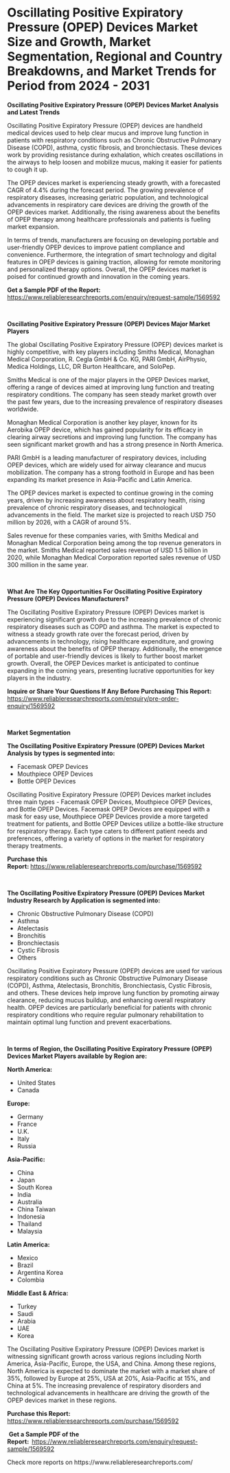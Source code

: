 <p><h1>Oscillating Positive Expiratory Pressure (OPEP) Devices Market Size and Growth, Market Segmentation, Regional and Country Breakdowns, and Market Trends for Period from 2024 -  2031</h1></p><p><strong>Oscillating Positive Expiratory Pressure (OPEP) Devices Market Analysis and Latest Trends</strong></p>
<p><p>Oscillating Positive Expiratory Pressure (OPEP) devices are handheld medical devices used to help clear mucus and improve lung function in patients with respiratory conditions such as Chronic Obstructive Pulmonary Disease (COPD), asthma, cystic fibrosis, and bronchiectasis. These devices work by providing resistance during exhalation, which creates oscillations in the airways to help loosen and mobilize mucus, making it easier for patients to cough it up.</p><p>The OPEP devices market is experiencing steady growth, with a forecasted CAGR of 4.4% during the forecast period. The growing prevalence of respiratory diseases, increasing geriatric population, and technological advancements in respiratory care devices are driving the growth of the OPEP devices market. Additionally, the rising awareness about the benefits of OPEP therapy among healthcare professionals and patients is fueling market expansion.</p><p>In terms of trends, manufacturers are focusing on developing portable and user-friendly OPEP devices to improve patient compliance and convenience. Furthermore, the integration of smart technology and digital features in OPEP devices is gaining traction, allowing for remote monitoring and personalized therapy options. Overall, the OPEP devices market is poised for continued growth and innovation in the coming years.</p></p>
<p><strong>Get a Sample PDF of the Report:&nbsp;</strong> <a href="https://www.reliableresearchreports.com/enquiry/request-sample/1569592">https://www.reliableresearchreports.com/enquiry/request-sample/1569592</a></p>
<p>&nbsp;</p>
<p><strong>Oscillating Positive Expiratory Pressure (OPEP) Devices Major Market Players</strong></p>
<p><p>The global Oscillating Positive Expiratory Pressure (OPEP) devices market is highly competitive, with key players including Smiths Medical, Monaghan Medical Corporation, R. Cegla GmbH & Co. KG, PARI GmbH, AirPhysio, Medica Holdings, LLC, DR Burton Healthcare, and SoloPep.</p><p>Smiths Medical is one of the major players in the OPEP Devices market, offering a range of devices aimed at improving lung function and treating respiratory conditions. The company has seen steady market growth over the past few years, due to the increasing prevalence of respiratory diseases worldwide.</p><p>Monaghan Medical Corporation is another key player, known for its Aerobika OPEP device, which has gained popularity for its efficacy in clearing airway secretions and improving lung function. The company has seen significant market growth and has a strong presence in North America.</p><p>PARI GmbH is a leading manufacturer of respiratory devices, including OPEP devices, which are widely used for airway clearance and mucus mobilization. The company has a strong foothold in Europe and has been expanding its market presence in Asia-Pacific and Latin America.</p><p>The OPEP devices market is expected to continue growing in the coming years, driven by increasing awareness about respiratory health, rising prevalence of chronic respiratory diseases, and technological advancements in the field. The market size is projected to reach USD 750 million by 2026, with a CAGR of around 5%.</p><p>Sales revenue for these companies varies, with Smiths Medical and Monaghan Medical Corporation being among the top revenue generators in the market. Smiths Medical reported sales revenue of USD 1.5 billion in 2020, while Monaghan Medical Corporation reported sales revenue of USD 300 million in the same year.</p></p>
<p>&nbsp;</p>
<p><strong>What Are The Key Opportunities For Oscillating Positive Expiratory Pressure (OPEP) Devices Manufacturers?</strong></p>
<p><p>The Oscillating Positive Expiratory Pressure (OPEP) Devices market is experiencing significant growth due to the increasing prevalence of chronic respiratory diseases such as COPD and asthma. The market is expected to witness a steady growth rate over the forecast period, driven by advancements in technology, rising healthcare expenditure, and growing awareness about the benefits of OPEP therapy. Additionally, the emergence of portable and user-friendly devices is likely to further boost market growth. Overall, the OPEP Devices market is anticipated to continue expanding in the coming years, presenting lucrative opportunities for key players in the industry.</p></p>
<p><strong>Inquire or Share Your Questions If Any Before Purchasing This Report:</strong> <a href="https://www.reliableresearchreports.com/enquiry/pre-order-enquiry/1569592">https://www.reliableresearchreports.com/enquiry/pre-order-enquiry/1569592</a></p>
<p>&nbsp;</p>
<p><strong>Market Segmentation</strong></p>
<p><strong>The Oscillating Positive Expiratory Pressure (OPEP) Devices Market Analysis by types is segmented into:</strong></p>
<p><ul><li>Facemask OPEP Devices</li><li>Mouthpiece OPEP Devices</li><li>Bottle OPEP Devices</li></ul></p>
<p><p>Oscillating Positive Expiratory Pressure (OPEP) Devices market includes three main types - Facemask OPEP Devices, Mouthpiece OPEP Devices, and Bottle OPEP Devices. Facemask OPEP Devices are equipped with a mask for easy use, Mouthpiece OPEP Devices provide a more targeted treatment for patients, and Bottle OPEP Devices utilize a bottle-like structure for respiratory therapy. Each type caters to different patient needs and preferences, offering a variety of options in the market for respiratory therapy treatments.</p></p>
<p><strong>Purchase this Report:&nbsp;</strong><a href="https://www.reliableresearchreports.com/purchase/1569592">https://www.reliableresearchreports.com/purchase/1569592</a></p>
<p>&nbsp;</p>
<p><strong>The Oscillating Positive Expiratory Pressure (OPEP) Devices Market Industry Research by Application is segmented into:</strong></p>
<p><ul><li>Chronic Obstructive Pulmonary Disease (COPD)</li><li>Asthma</li><li>Atelectasis</li><li>Bronchitis</li><li>Bronchiectasis</li><li>Cystic Fibrosis</li><li>Others</li></ul></p>
<p><p>Oscillating Positive Expiratory Pressure (OPEP) devices are used for various respiratory conditions such as Chronic Obstructive Pulmonary Disease (COPD), Asthma, Atelectasis, Bronchitis, Bronchiectasis, Cystic Fibrosis, and others. These devices help improve lung function by promoting airway clearance, reducing mucus buildup, and enhancing overall respiratory health. OPEP devices are particularly beneficial for patients with chronic respiratory conditions who require regular pulmonary rehabilitation to maintain optimal lung function and prevent exacerbations.</p></p>
<p>&nbsp;</p>
<p><strong>In terms of Region, the Oscillating Positive Expiratory Pressure (OPEP) Devices Market Players available by Region are:</strong></p>
<p>
    <p> <strong> North America: </strong>
        <ul>
            <li>United States</li>
            <li>Canada</li>
        </ul>
        </p> 
    <p> <strong> Europe: </strong>
        <ul>
            <li>Germany</li>
            <li>France</li>
            <li>U.K.</li>
            <li>Italy</li>
            <li>Russia</li>
        </ul>
        </p> 
    <p> <strong> Asia-Pacific: </strong>
        <ul>
            <li>China</li>
            <li>Japan</li>
            <li>South Korea</li>
            <li>India</li>
            <li>Australia</li>
            <li>China Taiwan</li>
            <li>Indonesia</li>
            <li>Thailand</li>
            <li>Malaysia</li>
        </ul>
        </p> 
    <p> <strong> Latin America: </strong>
        <ul>
            <li>Mexico</li>
            <li>Brazil</li>
            <li>Argentina Korea</li>
            <li>Colombia</li>
        </ul>
        </p> 
    <p> <strong> Middle East & Africa: </strong>
        <ul>
            <li>Turkey</li>
            <li>Saudi</li>
            <li>Arabia</li>
            <li>UAE</li>
            <li>Korea</li>
        </ul>
    </p>
    </p>
<p><p>The Oscillating Positive Expiratory Pressure (OPEP) Devices market is witnessing significant growth across various regions including North America, Asia-Pacific, Europe, the USA, and China. Among these regions, North America is expected to dominate the market with a market share of 35%, followed by Europe at 25%, USA at 20%, Asia-Pacific at 15%, and China at 5%. The increasing prevalence of respiratory disorders and technological advancements in healthcare are driving the growth of the OPEP devices market in these regions.</p></p>
<p><strong>Purchase this Report: </strong><a href="https://www.reliableresearchreports.com/purchase/1569592">https://www.reliableresearchreports.com/purchase/1569592</a></p>
<p>&nbsp;<strong>Get a Sample PDF of the Report:&nbsp;&nbsp;</strong><a href="https://www.reliableresearchreports.com/enquiry/request-sample/1569592">https://www.reliableresearchreports.com/enquiry/request-sample/1569592</a></p>
<p><strong></strong></p>
<p>Check more reports on https://www.reliableresearchreports.com/</p>